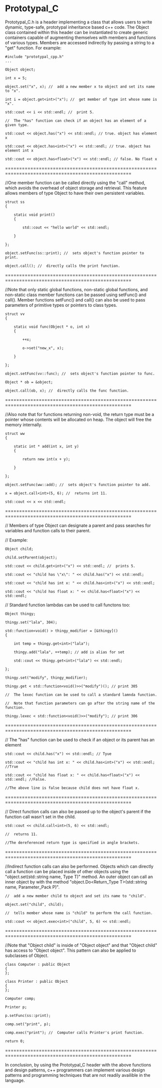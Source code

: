 Prototypal_C
============

 Prototypal_C.h is a header implementing a class that allows users to write dynamic, type-safe, prototypal inheritance based c++ code. The Object class contained within this header can be instantiated to create generic containers capable of augmenting themselves with members and functions of various types. Members are accessed indirectly by passing a string to a "get" function. For example: 

    #include "prototypal_cpp.h"
    ...
    
    Object object;
    
    int x = 5;
    
    object.set("x", x); //  add a new member x to object and set its name to "x".
    
    int i = object.get<int>("x"); //  get member of type int whose name is "x".
    
    std::cout << i << std::endl; //  print 5.
    
    //  The "has" function can check if an object has an element of a given type.
    
    std::cout << object.has("x") << std::endl; // true. object has element x
    
    std::cout << object.has<int>("x") << std::endl; // true. object has element int x
    
    std::cout << object.has<float>("x") << std::endl; // false. No float x
  
 
===================================================================================================

  
//One member function can be called directly using the "call" method, which avoids the overhead of object storage and retrieval. This feature allows members of type Object to have their own persistent variables.

    struct ss
    {
    
        static void print()
        {
        
            std::cout << "hello world" << std::endl;
            
        }
        
    };
    
    object.setFunc(ss::print); //  sets object's function pointer to print.
    
    object.call(); //  directly calls the print function.
  
 
===================================================================================================

  
//Note that only static global functions, non-static global functions, and non-static class member functions can be passed using setFunc() and call(). Member functions setFunc() and call() can also be used to pass parameters of primitive types or pointers to class types. 


    struct vv
    {

        static void func(Object * o, int x)
        {
        
            ++x;
            
            o->set("new_x", x);
            
        }
        
    };
    
    object.setFunc(vv::func); //  sets object's function pointer to func.
    
    Object * ob = &object;
    
    object.call(ob, x); //  directly calls the func function.
    
===================================================================================================

  
//Also note that for functions returning non-void, the return type must be a pointer whose contents will be allocated on heap. The object will free the memory internally.

    struct ww
    {

        static int * add(int x, int y)
        {
        
            return new int(x + y);
            
        }
        
    };
    
    object.setFunc(ww::add); //  sets object's function pointer to add.
    
    x = object.call<int>(5, 6); //  returns int 11.
    
    std::cout << x << std::endl;
    
  
===================================================================================================

  
//  Members of type Object can designate a parent and pass searches for variables and function calls to their parent.

//  Example:
    
    Object child;
    
    child.setParent(object);
    
    std::cout << child.get<int>("x") << std::endl; //  prints 5.
    
    std::cout << "child has \"x\": " << child.has("x") << std::endl;
    
    std::cout << "child has int x: " << child.has<int>("x") << std::endl;
    
    std::cout << "child has float x: " << child.has<float>("x") << std::endl;
  
//  Standard function lambdas can be used to call functons too:
      
    Object thingy;
    
    thingy.set("lala", 304);
    
    std::function<void() > thingy_modifier = [&thingy]()
    {
    
        int temp = thingy.get<int>("lala");
        
        thingy.add("lala", ++temp); // add is alias for set
        
        std::cout << thingy.get<int>("lala") << std::endl;
        
    };
    
    thingy.set("modify", thingy_modifier);
    
    thingy.get < std::function<void()>>("modify")(); // print 305

    //  The lexec function can be used to call a standard lamnda function.
    
    //  Note that function parameters can go after the string name of the function.
    
    thingy.lexec < std::function<void()>>("modify"); // print 306
    
===================================================================================================

// The "has" function can be used to check if an object or its parent has an element

    std::cout << child.has("x") << std::endl; // Tyue
    
    std::cout << "child has int x: " << child.has<int>("x") << std::endl; //True
    
    std::cout << "child has float x: " << child.has<float>("x") << std::endl; //False.
    
    //The above line is false because child does not have float x.
    
===================================================================================================

  
// Direct function calls can also be passed up to the object's parent if the function call wasn't set in the child.

    std::cout << child.call<int>(5, 6) << std::endl; 
    
    //  returns 11. 
    
    //The dereferenced return type is specified in angle brackets.
    
===================================================================================================

  
//Indirect function calls can also be performed. Objects which can directly call a function can be placed inside of other objects using the "object.set(std::string name, Type T)" method. An outer object can call an inner object by with the method "object.Do<Return_Type T>(std::string name, Parameter_Pack P)". 

    //  add a new member child to object and set its name to "child".
    
    object.set("child", child);
    
    //  tells member whose name is "child" to perform the call function.
    
    std::cout << object.exec<int>("child", 5, 6) << std::endl;
  
 
===================================================================================================

  
  //Note that "Object child" is inside of "Object object" and that "Object child" has access to "Object object". This pattern can also be applied to subclasses of Object. 

    class Computer : public Object
    {
    };

    class Printer : public Object
    {
    };
    
    Computer comp;
    
    Printer p;
    
    p.setFunc(ss::print);
    
    comp.set("print", p);
    
    comp.exec("print"); //  Computer calls Printer's print function.
    
    return 0;
  
 
===================================================================================================

  
 In conclusion, by using the Prototypal_C header with the above functions and design patterns, c++ programmers can implement various design patterns and programming techniques that are not readily availible in the language. 
